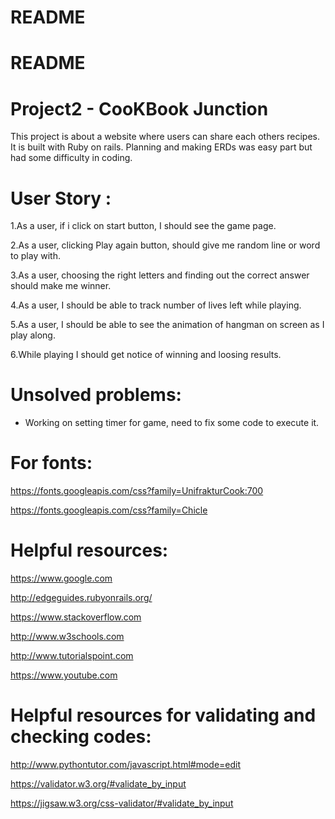 # README

# README
# Project2 - CooKBook Junction
This project is about a website where users can share each others recipes. It is built with Ruby on rails. Planning and making ERDs was easy part but had some difficulty in coding.
# User Story :

1.As a user, if i click on start button, I should see the game page.

2.As a user, clicking Play again button, should give me random line or word to play with.

3.As a user, choosing the right letters and finding out the correct answer should make me winner.

4.As a user, I should be able to track number of lives left while playing.

5.As a user, I should be able to see the animation of hangman on screen as I play along.

6.While playing I should get notice of winning  and loosing results.

# Unsolved problems:
* Working on setting timer for game, need to fix some code to execute it.


# For fonts:
https://fonts.googleapis.com/css?family=UnifrakturCook:700

https://fonts.googleapis.com/css?family=Chicle



# Helpful resources:

https://www.google.com

http://edgeguides.rubyonrails.org/

https://www.stackoverflow.com

http://www.w3schools.com

http://www.tutorialspoint.com

https://www.youtube.com


# Helpful resources for validating and checking codes:

http://www.pythontutor.com/javascript.html#mode=edit

https://validator.w3.org/#validate_by_input

https://jigsaw.w3.org/css-validator/#validate_by_input
